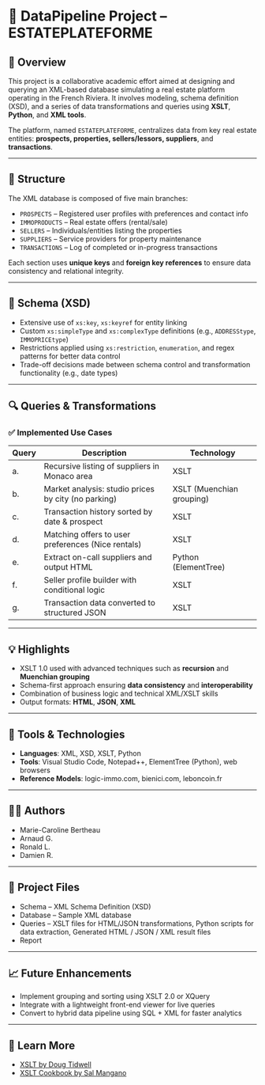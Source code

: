 # 🏡 DataPipeline Project – ESTATEPLATEFORME

## 📌 Overview

This project is a collaborative academic effort aimed at designing and querying an XML-based database simulating a real estate platform operating in the French Riviera. It involves modeling, schema definition (XSD), and a series of data transformations and queries using **XSLT**, **Python**, and **XML tools**.

The platform, named `ESTATEPLATEFORME`, centralizes data from key real estate entities: **prospects, properties, sellers/lessors, suppliers**, and **transactions**.

---

## 🧱 Structure

The XML database is composed of five main branches:

- `PROSPECTS` – Registered user profiles with preferences and contact info  
- `IMMOPRODUCTS` – Real estate offers (rental/sale)  
- `SELLERS` – Individuals/entities listing the properties  
- `SUPPLIERS` – Service providers for property maintenance  
- `TRANSACTIONS` – Log of completed or in-progress transactions  

Each section uses **unique keys** and **foreign key references** to ensure data consistency and relational integrity.

---

## 📐 Schema (XSD)

- Extensive use of `xs:key`, `xs:keyref` for entity linking  
- Custom `xs:simpleType` and `xs:complexType` definitions (e.g., `ADDRESStype`, `IMMOPRICEtype`)  
- Restrictions applied using `xs:restriction`, `enumeration`, and regex patterns for better data control  
- Trade-off decisions made between schema control and transformation functionality (e.g., date types)

---

## 🔍 Queries & Transformations

### ✅ Implemented Use Cases

| Query | Description | Technology |
|-------|-------------|------------|
| a.| Recursive listing of suppliers in Monaco area | XSLT |
| b.| Market analysis: studio prices by city (no parking) | XSLT (Muenchian grouping) |
| c.| Transaction history sorted by date & prospect | XSLT |
| d.| Matching offers to user preferences (Nice rentals) | XSLT |
| e.| Extract on-call suppliers and output HTML | Python (ElementTree) |
| f.| Seller profile builder with conditional logic | XSLT |
| g.| Transaction data converted to structured JSON | XSLT |

---

## 💡 Highlights

- XSLT 1.0 used with advanced techniques such as **recursion** and **Muenchian grouping**
- Schema-first approach ensuring **data consistency** and **interoperability**
- Combination of business logic and technical XML/XSLT skills
- Output formats: **HTML**, **JSON**, **XML**

---

## 🔧 Tools & Technologies

- **Languages**: XML, XSD, XSLT, Python  
- **Tools**: Visual Studio Code, Notepad++, ElementTree (Python), web browsers  
- **Reference Models**: logic-immo.com, bienici.com, leboncoin.fr  

---

## 👨‍💻 Authors

- Marie-Caroline Bertheau  
- Arnaud G.  
- Ronald L.
- Damien R. 

---

## 📂 Project Files

- Schema – XML Schema Definition (XSD)  
- Database – Sample XML database  
- Queries – XSLT files for HTML/JSON transformations, Python scripts for data extraction, Generated HTML / JSON / XML result files  
- Report 

---

## 📈 Future Enhancements

- Implement grouping and sorting using XSLT 2.0 or XQuery
- Integrate with a lightweight front-end viewer for live queries
- Convert to hybrid data pipeline using SQL + XML for faster analytics

---

## 🧠 Learn More

- [XSLT by Doug Tidwell](https://www.oreilly.com/library/view/xslt/0596000537/)  
- [XSLT Cookbook by Sal Mangano](https://learning.oreilly.com/library/view/xslt-cookbook-2nd/0596009747/)


